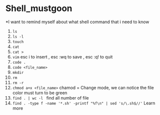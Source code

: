# Shell_mustgoon
*I want to remind myself about what shell command that i need to know 
1. `ls`
2. `ls -l`
3. `touch`
4. `cat`
5. `cat >`
6. `vim` esc i to insert , esc :wq to save , esc :q! to quit
7. `code .`
8. `code <file_name>`
9. `mkdir`
10. `rm`
11. `rm -r`
12. `chmod a+x <file_name>`  chamod = Change mode, we can notice the file color must turn to be green
13. `find . | wc -l ` find all number of file
14. `find . -type f -name '*.sh' -printf "%f\n" | sed 's/\.sh$//'` Learn more
